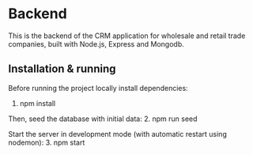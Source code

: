 # Backend

This is the backend of the CRM application for wholesale and retail trade companies, built with Node.js, Express and Mongodb.

## Installation & running

Before running the project locally install dependencies:
1. npm install

Then, seed the database with initial data:
2. npm run seed

Start the server in development mode (with automatic restart using nodemon):
3. npm start

